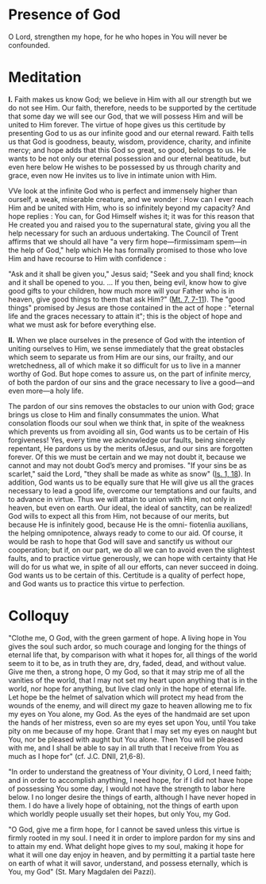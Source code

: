 # Presence of God

O Lord, strengthen my hope, for he who hopes in You will never be confounded.

# Meditation

**I.** Faith makes us know God; we believe in Him with all our strength but we do not see Him. Our faith, therefore, needs to be supported by the certitude that some day we will see our God, that we will possess Him and will be united to Him forever. The virtue of hope gives us this certitude by presenting God to us as our infinite good and our eternal reward. Faith tells us that God is goodness, beauty, wisdom, providence, charity, and infinite mercy; and hope adds that this God so great, so good, belongs to us. He wants to be not only our eternal possession and our eternal beatitude, but even here below He wishes to be possessed by us through charity and grace, even now He invites us to live in intimate union with Him.

VVe look at the infinite God who is perfect and immensely higher than ourself, a weak, miserable creature, and we wonder : How can I ever reach Him and be united with Him, who is so infinitely beyond my capacity? And hope replies : You can, for God Himself wishes it; it was for this reason that He created you and raised you to the supernatural state, giving you all the help necessary for such an arduous undertaking. The Council of Trent affirms that we should all have "a very firm hope—firmissimam spem—in the help of God," help which He has formally promised to those who love Him and have recourse to Him with confidence :

"Ask and it shall be given you," Jesus said; "Seek and you shall find; knock and it shall be opened to you. ... If you then, being evil, know how to give good gifts to your children, how much more will your Father who is in heaven, give good things to them that ask Him?" ([Mt. 7, 7-11](https://vulgata.online/bible/Mt.7?ed=DR2&vfn=DR2.Mt.7.7-11:vs)). The "good things" promised by Jesus are those contained in the act of hope : "eternal life and the graces necessary to attain it"; this is the object of hope and what we must ask for before everything else.

**II.** When we place ourselves in the presence of God with the intention of uniting ourselves to Him, we sense immediately that the great obstacles which seem to separate us from Him are our sins, our frailty, and our wretchedness, all of which make it so difficult for us to live in a manner worthy of God. But hope comes to assure us, on the part of infinite mercy, of both the pardon of our sins and the grace necessary to live a good—and even more—a holy life.

The pardon of our sins removes the obstacles to our union with God; grace brings us close to Him and finally consummates the union. What consolation floods our soul when we think that, in spite of the weakness which prevents us from avoiding all sin, God wants us to be certain of His forgiveness! Yes, every time we acknowledge our faults, being sincerely repentant, He pardons us by the merits ofJesus, and our sins are forgotten forever. Of this we must be certain and we may not doubt it, because we cannot and may not doubt God’s mercy and promises. "If your sins be as scarlet," said the Lord, "they shall be made as white as snow" ([Is. 1, 18](https://vulgata.online/bible/Is.1?ed=DR2&vfn=DR2.Is.1.18:vs)). In addition, God wants us to be equally sure that He will give us all the graces necessary to lead a good life, overcome our temptations and our faults, and to advance in virtue. Thus we will attain to union with Him, not only in heaven, but even on earth. Our ideal, the ideal of sanctity, can be realized! God wills to expect all this from Him, not because of our merits, but because He is infinitely good, because He is the omni- fiotenlia auxilians, the helping omnipotence, always ready to come to our aid. Of course, it would be rash to hope that God will save and sanctify us without our cooperation; but if, on our part, we do all we can to avoid even the slightest faults, and to practice virtue generously, we can hope with certainty that He will do for us what we, in spite of all our efforts, can never succeed in doing. God wants us to be certain of this. Certitude is a quality of perfect hope, and God wants us to practice this virtue to perfection.

# Colloquy

"Clothe me, O God, with the green garment of hope. A living hope in You gives the soul such ardor, so much courage and longing for the things of eternal life that, by comparison with what it hopes for, all things of the world seem to it to be, as in truth they are, dry, faded, dead, and without value. Give me then, a strong hope, O my God, so that it may strip me of all the vanities of the world, that I may not set my heart upon anything that is in the world, nor hope for anything, but live clad only in the hope of eternal life. Let hope be the helmet of salvation which will protect my head from the wounds of the enemy, and will direct my gaze to heaven allowing me to fix my eyes on You alone, my God. As the eyes of the handmaid are set upon the hands of her mistress, even so are my eyes set upon You, until You take pity on me because of my hope. Grant that I may set my eyes on naught but You, nor be pleased with aught but You alone. Then You will be pleased with me, and I shall be able to say in all truth that I receive from You as much as I hope for" (cf. J.C. DNII, 21,6-8).

"In order to understand the greatness of Your divinity, O Lord, I need faith; and in order to accomplish anything, I need hope, for if I did not have hope of possessing You some day, I would not have the strength to labor here below. I no longer desire the things of earth, although I have never hoped in them. I do have a lively hope of obtaining, not the things of earth upon which worldly people usually set their hopes, but only You, my God.

"O God, give me a firm hope, for I cannot be saved unless this virtue is firmly rooted in my soul. I need it in order to implore pardon for my sins and to attain my end. What delight hope gives to my soul, making it hope for what it will one day enjoy in heaven, and by permitting it a partial taste here on earth of what it will savor, understand, and possess eternally, which is You, my God" (St. Mary Magdalen dei Pazzi).
